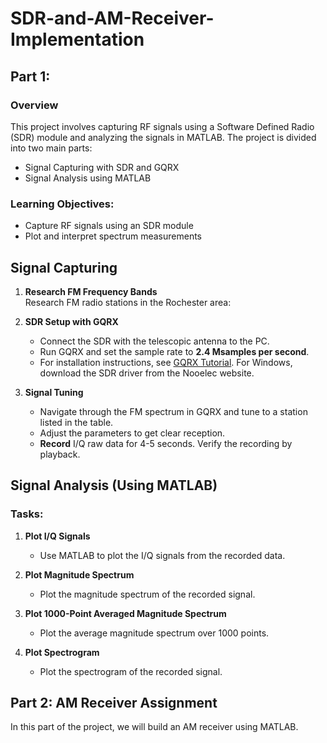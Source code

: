 # SDR-and-AM-Receiver-Implementation


## Part 1:

### Overview
This project involves capturing RF signals using a Software Defined Radio (SDR) module and analyzing the signals in MATLAB. The project is divided into two main parts:
- Signal Capturing with SDR and GQRX
- Signal Analysis using MATLAB

### Learning Objectives:
- Capture RF signals using an SDR module
- Plot and interpret spectrum measurements

## Signal Capturing

1. **Research FM Frequency Bands**  
   Research FM radio stations in the Rochester area:

2. **SDR Setup with GQRX**  
   - Connect the SDR with the telescopic antenna to the PC.
   - Run GQRX and set the sample rate to **2.4 Msamples per second**.
   - For installation instructions, see [GQRX Tutorial](https://gqrx.dk/tag/tutorial). For Windows, download the SDR driver from the Nooelec website.
   
3. **Signal Tuning**
   - Navigate through the FM spectrum in GQRX and tune to a station listed in the table.
   - Adjust the parameters to get clear reception.
   - **Record** I/Q raw data for 4-5 seconds. Verify the recording by playback.

## Signal Analysis (Using MATLAB)

### Tasks:
1. **Plot I/Q Signals**  
   - Use MATLAB to plot the I/Q signals from the recorded data.
   
2. **Plot Magnitude Spectrum**  
   - Plot the magnitude spectrum of the recorded signal.
   
3. **Plot 1000-Point Averaged Magnitude Spectrum**  
   - Plot the average magnitude spectrum over 1000 points.
   
4. **Plot Spectrogram**  
   - Plot the spectrogram of the recorded signal.


## Part 2: AM Receiver Assignment

In this part of the project, we will build an AM receiver using MATLAB.
